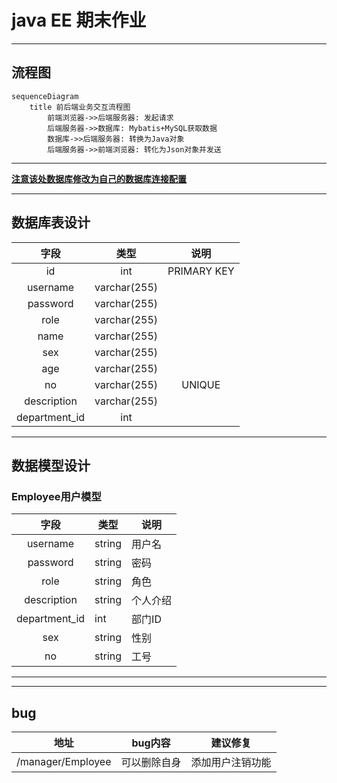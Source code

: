 # java EE 期末作业

---
## 流程图
```mermaid
sequenceDiagram
    title 前后端业务交互流程图
        前端浏览器->>后端服务器: 发起请求
        后端服务器->>数据库: Mybatis+MySQL获取数据
        数据库->>后端服务器: 转换为Java对象
        后端服务器->>前端浏览器: 转化为Json对象并发送
```
---
**[注意该处数据库修改为自己的数据库连接配置](src/main/resources/application.yml)**

---
## 数据库表设计
|      字段       |       类型       |      说明       |
|:-------------:|:--------------:|:-------------:|
|      id       |      int       |  PRIMARY KEY  |
|   username    |  varchar(255)  |               |
|   password    |  varchar(255)  |               |
|     role      |  varchar(255)  |               |
|     name      |  varchar(255)  |               |
|      sex      |  varchar(255)  |               |
|      age      |  varchar(255)  |               |
|      no       |  varchar(255)  |    UNIQUE     |
|  description  |  varchar(255)  |               |
| department_id |      int       |               |

---

## 数据模型设计
### Employee用户模型
|      字段       | 类型     | 说明   |
|:-------------:|--------|------|
|   username    | string | 用户名  |
|   password    | string | 密码   |
|     role      | string | 角色   |
|  description  | string | 个人介绍 |
| department_id | int    | 部门ID |
|      sex      | string | 性别   |
|      no       | string | 工号   |
---

---
## bug
| 地址                | bug内容  | 建议修复     |
|-------------------|--------|----------|
| /manager/Employee | 可以删除自身 | 添加用户注销功能 |
